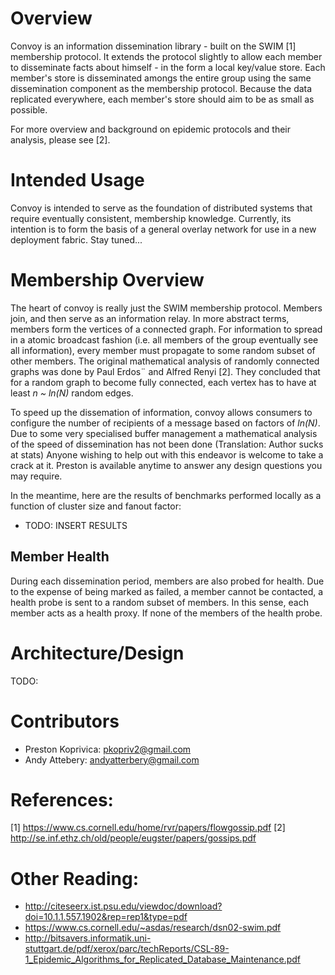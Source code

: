 # Overview

Convoy is an information dissemination library - built on the SWIM [1] membership protocol.
It extends the protocol slightly to allow each member to disseminate facts about himself -
in the form a local key/value store.  Each member's store is disseminated amongs the entire
group using the same dissemination component as the membership protocol.  Because the data
replicated everywhere, each member's store should aim to be as small as possible.

For more overview and background on epidemic protocols and their analysis, please see [2].

# Intended Usage

Convoy is intended to serve as the foundation of distributed systems that require
eventually consistent, membership knowledge.  Currently, its intention is to form the
basis of a general overlay network for use in a new deployment fabric.  Stay tuned...

# Membership Overview

The heart of convoy is really just the SWIM membership protocol.  Members join, and then
serve as an information relay.  In more abstract terms, members form the vertices 
of a connected graph.  For information to spread in a atomic broadcast fashion 
(i.e. all members of the group eventually see all information), every member must propagate
to some random subset of other members. The original mathematical analysis of randomly 
connected graphs was done by Paul Erdos¨ and Alfred Renyi [2].  They concluded that
for a random graph to become fully connected, each vertex has to have at least *n ~ ln(N)* 
random edges.

To speed up the dissemation of information, convoy allows consumers to configure the number
of recipients of a message based on factors of *ln(N)*.  Due to some very specialised buffer
management a mathematical analysis of the speed of dissemination has not been done (Translation: 
Author sucks at stats)  Anyone wishing to help out with this endeavor is welcome to take a 
crack at it.  Preston is available anytime to answer any design questions you may require.  

In the meantime, here are the results of benchmarks performed locally as a function of 
cluster size and fanout factor: 

* TODO: INSERT RESULTS

## Member Health 

During each dissemination period, members are also probed for health.  Due to the expense of
being marked as failed, a member cannot be contacted, a health probe is sent to a random subset 
of members.  In this sense, each member acts as a health proxy.  If none of the members of the
health probe.

# Architecture/Design

 TODO:

# Contributors

* Preston Koprivica: pkopriv2@gmail.com
* Andy Attebery: andyatterbery@gmail.com


# References:
 [1] https://www.cs.cornell.edu/home/rvr/papers/flowgossip.pdf
 [2] http://se.inf.ethz.ch/old/people/eugster/papers/gossips.pdf

# Other Reading:

 * http://citeseerx.ist.psu.edu/viewdoc/download?doi=10.1.1.557.1902&rep=rep1&type=pdf
 * https://www.cs.cornell.edu/~asdas/research/dsn02-swim.pdf
 * http://bitsavers.informatik.uni-stuttgart.de/pdf/xerox/parc/techReports/CSL-89-1_Epidemic_Algorithms_for_Replicated_Database_Maintenance.pdf

